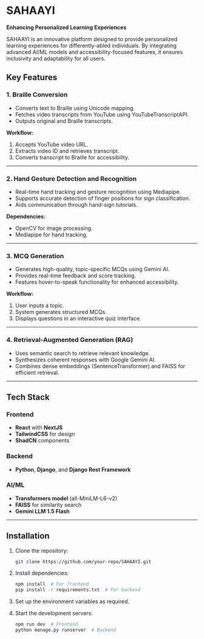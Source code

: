 # SAHAAYI  
**Enhancing Personalized Learning Experiences**  

SAHAAYI is an innovative platform designed to provide personalized learning experiences for differently-abled individuals. By integrating advanced AI/ML models and accessibility-focused features, it ensures inclusivity and adaptability for all users.  

## Key Features  

### 1. Braille Conversion  
- Converts text to Braille using Unicode mapping.  
- Fetches video transcripts from YouTube using YouTubeTranscriptAPI.  
- Outputs original and Braille transcripts.  

**Workflow:**  
1. Accepts YouTube video URL.  
2. Extracts video ID and retrieves transcript.  
3. Converts transcript to Braille for accessibility.  

---

### 2. Hand Gesture Detection and Recognition  
- Real-time hand tracking and gesture recognition using Mediapipe.  
- Supports accurate detection of finger positions for sign classification.  
- Aids communication through hand-sign tutorials.  

**Dependencies:**  
- OpenCV for image processing.  
- Mediapipe for hand tracking.  

---

### 3. MCQ Generation  
- Generates high-quality, topic-specific MCQs using Gemini AI.  
- Provides real-time feedback and score tracking.  
- Features hover-to-speak functionality for enhanced accessibility.  

**Workflow:**  
1. User inputs a topic.  
2. System generates structured MCQs.  
3. Displays questions in an interactive quiz interface.  

---

### 4. Retrieval-Augmented Generation (RAG)  
- Uses semantic search to retrieve relevant knowledge.  
- Synthesizes coherent responses with Google Gemini AI.  
- Combines dense embeddings (SentenceTransformer) and FAISS for efficient retrieval.  

---

## Tech Stack  

### Frontend  
- **React** with **NextJS**  
- **TailwindCSS** for design  
- **ShadCN** components  

### Backend  
- **Python**, **Django**, and **Django Rest Framework**  

### AI/ML  
- **Transformers model** (all-MiniLM-L6-v2)  
- **FAISS** for similarity search  
- **Gemini LLM 1.5 Flash**  

---

## Installation  

1. Clone the repository:  
   ```bash
   git clone https://github.com/your-repo/SAHAAYI.git
   ```
2. Install dependencies:
   ```bash
   npm install  # For frontend  
   pip install -r requirements.txt  # For backend
   ```

3. Set up the environment variables as required.
4. Start the development servers:
   ```bash
   npm run dev  # Frontend  
   python manage.py runserver  # Backend
   ```




